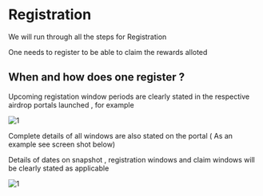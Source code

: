 # Registration
We will run through all the steps for Registration

One needs to register to be able to claim the rewards alloted

## When and how does one register ?

Upcoming registation window periods are clearly stated in the respective airdrop portals launched , for example 

![1](/assets/images/products/Airdrop/airdrop-registration.webp)

Complete details of all windows are also stated on the portal ( As an example see screen shot below) 

Details of dates on snapshot , registration windows and claim windows will be clearly stated as applicable

![1](/assets/images/products/Airdrop/4-steps.webp)